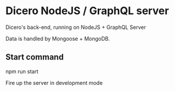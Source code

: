 # Dicero NodeJS / GraphQL server

Dicero's back-end, running on NodeJS + GraphQL Server

Data is handled by Mongoose + MongoDB.

## Start command

npm run start

Fire up the server in development mode
